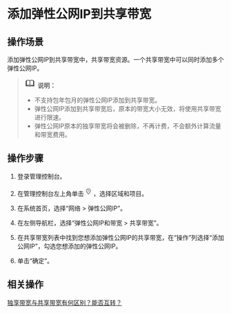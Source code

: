 # 添加弹性公网IP到共享带宽<a name="bandwidth_0004"></a>

## 操作场景<a name="zh-cn_topic_0118499024_section15598193716333"></a>

添加弹性公网IP到共享带宽中，共享带宽资源。一个共享带宽中可以同时添加多个弹性公网IP。

>![](public_sys-resources/icon-note.gif) **说明：** 
>-   不支持包年包月的弹性公网IP添加到共享带宽。
>-   弹性公网IP添加到共享带宽后，原本的带宽大小无效，将使用共享带宽进行限速。
>-   弹性公网IP原本的独享带宽将会被删除，不再计费，不会额外计算流量和带宽费用。

## 操作步骤<a name="zh-cn_topic_0118499024_section67201052194510"></a>

1.  登录管理控制台。

1.  在管理控制台左上角单击![](figures/icon-region.png)，选择区域和项目。
2.  在系统首页，选择“网络 \> 弹性公网IP”。
3.  在左侧导航栏，选择“弹性公网IP和带宽 \> 共享带宽”。
4.  在共享带宽列表中找到您想添加弹性公网IP的共享带宽，在“操作”列选择“添加公网IP”，勾选您想添加的弹性公网IP。
5.  单击“确定”。

## 相关操作<a name="zh-cn_topic_0118499024_section10852154514166"></a>

[独享带宽与共享带宽有何区别？能否互转？](https://support.huaweicloud.com/vpc_faq/faq_bandwidth_0003.html)

